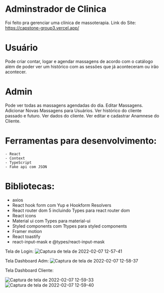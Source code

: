 # Adminstrador de Clinica

Foi feito pra gerenciar uma clínica de massoterapia.
Link do Site: https://capstone-group3.vercel.app/

# Usuário
Pode criar contar, logar e agendar massagens de acordo com o catálogo além de poder ver um histórico com as sessões que já aconteceram ou irão acontecer. 

# Admin
Pode ver todas as massagens agendadas do dia. 
Editar Massagens.
Adicionar Novas Massagens para Usuários.
Ver histórico do cliente passado e futuro.
Ver dados do cliente.
Ver editar e cadastrar Anamnese do Cliente.

# Ferramentas para desenvolvimento:
    - React
    - Context
    - TypeScript
    - Fake api com JSON
    
# Bibliotecas:
- axios
- React hook form com Yup e Hookform Resolvers
- React router dom 5 incluindo Types para react router dom
- React icons
- Material ui com Types para material-ui
- Styled components com Ttypes para styled components
- Framer motion
- React toastify
- react-input-mask e @types/react-input-mask

Tela de Login:
![Captura de tela de 2022-02-07 12-57-41](https://user-images.githubusercontent.com/64864720/152824658-e8029d63-2976-4602-9cd6-c02272055d93.png)


Tela Dashboard Adm:
![Captura de tela de 2022-02-07 12-58-37](https://user-images.githubusercontent.com/64864720/152824692-332eef83-f497-4f17-8299-decd8d882095.png)


Tela Dashboard Cliente:

![Captura de tela de 2022-02-07 12-59-33](https://user-images.githubusercontent.com/64864720/152824759-e1525aa5-5192-49f7-8a00-438d22f35fbe.png)
![Captura de tela de 2022-02-07 12-59-40](https://user-images.githubusercontent.com/64864720/152824766-3a9de88e-cf3b-4120-ab38-d1744b829ba4.png)
